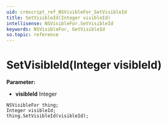 ```yaml
---
uid: crmscript_ref_NSVisibleFor_SetVisibleId
title: SetVisibleId(Integer visibleId)
intellisense: NSVisibleFor.SetVisibleId
keywords: NSVisibleFor, GetVisibleId
so.topic: reference
---
```


# SetVisibleId(Integer visibleId)

**Parameter:** 
* **visibleId** Integer

```crmscript
NSVisibleFor thing;
Integer visibleId;
thing.SetVisibleId(visibleId);
```


